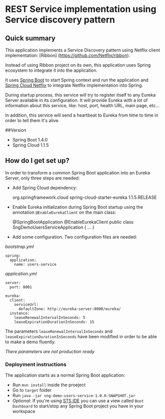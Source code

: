 # REST Service implementation using Service discovery pattern #

## Quick summary ##

This application implements a Service Discovery pattern using Netflix client implementation: [Ribbon] (https://github.com/Netflix/ribbon).

Instead of using Ribbon project on its own, this application uses Spring ecosystem to integrate it into the application.

It uses [Spring Boot](http://projects.spring.io/spring-boot/) to start Spring context and run the application and [Spring Cloud Netflix](https://cloud.spring.io/spring-cloud-netflix/) to integrate Netflix implementation into Spring.

During startup process, this service will try to register itself to any Eureka Server available in its configuration. It will provide Eureka with a lot of information about this service, like: host, port, health URL, main page, etc...

In addition, this service will send a heartbeat to Eureka from time to time in order to tell them it's alive.

##Version

* Spring Boot 1.4.0
* Spring Cloud 1.1.5

## How do I get set up? ##

In order to transform a common Spring Boot application into an Eureka Server, only three steps are needed:

* Add Spring Cloud dependency:

    <dependency>
        <groupId>org.springframework.cloud</groupId>
        <artifactId>spring-cloud-starter-eureka</artifactId>
        <version>1.1.5.RELEASE</version>
    </dependency>

* Enable Eureka initialization during Spring Boot startup using the annotation `@EnableEurekaClient` on the main class:

    @SpringBootApplication
    @EnableEurekaClient
    public class SngDemoUsersServiceApplication {
    ...
    }

* Add some configuration. Two configuration files are needed:

*bootstrap.yml*

    spring:
      application:
        name: users-service

*application.yml*

    server:
      port: 8001

    eureka:
      client:
        serviceUrl:
          defaultZone: http://eureka-server:8000/eureka/
      instance:
        leaseRenewalIntervalInSeconds: 5
        leaseExpirationDurationInSeconds: 15

The parameters `leaseRenewalIntervalInSeconds` and `leaseExpirationDurationInSeconds` have been modified in order to be able to make a demo fluently. 

_There parameters are not production ready_

### Deployment instructions ###

The application starts as a normal Spring Boot application:

* Run `mvn install` inside the proeject
* Go to `target` folder
* Run `java -jar sng-demo-users-service-1.0.0-SNAPSHOT.jar`
* _Optional_: If you're using [STS IDE](https://spring.io/tools/sts/all) you can use a view called `Boot Dashboard` to start/stop any Spring Boot project you have in your workspace
